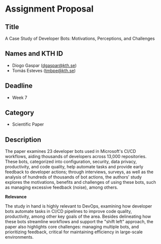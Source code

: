 # Assignment Proposal

## Title

A Case Study of Developer Bots: Motivations, Perceptions, and Challenges

## Names and KTH ID

- Diogo Gaspar (dgaspar@kth.se)
- Tomás Esteves (tmbpe@kth.se)

## Deadline

- Week 7

## Category

- Scientific Paper

## Description

The paper examines 23 developer bots used in Microsoft's CI/CD workflows, aiding thousands of developers across 13,000 repositories. These bots, categorized into configuration, security, data privacy, productivity, and code quality, help automate tasks and provide early feedback to developer actions; through interviews, surveys, as well as the analysis of hundreds of thousands of bot actions, the authors' study explores the motivations, benefits and challenges of using these bots, such as managing excessive feedback (noise), among others.

**Relevance**

The study in hand is highly relevant to DevOps, examining how developer bots automate tasks in CI/CD pipelines to improve code quality, productivity, among other key goals of the area. Besides delineating how these bots streamline workflows and support the "shift left" approach, the paper also highlights core challenges: managing multiple bots, and prioritizing feedback, critical for maintaining efficiency in large-scale environments.
